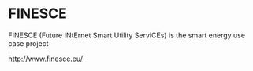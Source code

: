 # FINESCE
FINESCE (Future INtErnet Smart Utility ServiCEs) is the smart energy use case project

http://www.finesce.eu/
